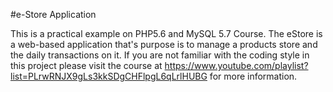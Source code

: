 #e-Store Application

This is a practical example on PHP5.6 and MySQL 5.7 Course. The eStore is a web-based application that's purpose is to manage a products store and the daily transactions on it. If you are not familiar with the coding style in this project please visit the course at https://www.youtube.com/playlist?list=PLrwRNJX9gLs3kkSDgCHFlpgL6qLrlHUBG for more information.
